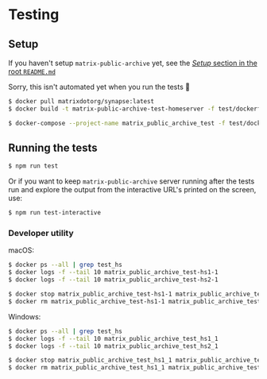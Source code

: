 # Testing

## Setup

If you haven't setup `matrix-public-archive` yet, see the [_Setup_ section in the root `README.md`](../README.md#setup)

Sorry, this isn't automated yet when you run the tests 🙇

```sh
$ docker pull matrixdotorg/synapse:latest
$ docker build -t matrix-public-archive-test-homeserver -f test/dockerfiles/Synapse.Dockerfile test/dockerfiles/

$ docker-compose --project-name matrix_public_archive_test -f test/docker-compose.yml up -d --no-recreate
```

## Running the tests

```sh
$ npm run test
```

Or if you want to keep `matrix-public-archive` server running after the tests run and explore the output from the interactive URL's printed on the screen, use:

```sh
$ npm run test-interactive
```

### Developer utility

macOS:

```sh
$ docker ps --all | grep test_hs
$ docker logs -f --tail 10 matrix_public_archive_test-hs1-1
$ docker logs -f --tail 10 matrix_public_archive_test-hs2-1

$ docker stop matrix_public_archive_test-hs1-1 matrix_public_archive_test-hs2-1
$ docker rm matrix_public_archive_test-hs1-1 matrix_public_archive_test-hs2-1
```

Windows:

```sh
$ docker ps --all | grep test_hs
$ docker logs -f --tail 10 matrix_public_archive_test_hs1_1
$ docker logs -f --tail 10 matrix_public_archive_test_hs2_1

$ docker stop matrix_public_archive_test_hs1_1 matrix_public_archive_test_hs2_1
$ docker rm matrix_public_archive_test_hs1_1 matrix_public_archive_test_hs2_1
```
